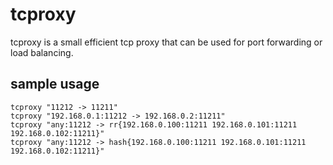 tcproxy
=======
tcproxy is a small efficient tcp proxy that can be used for port forwarding or load balancing.

sample usage
------------
    tcproxy "11212 -> 11211"
    tcproxy "192.168.0.1:11212 -> 192.168.0.2:11211"
    tcproxy "any:11212 -> rr{192.168.0.100:11211 192.168.0.101:11211 192.168.0.102:11211}"
    tcproxy "any:11212 -> hash{192.168.0.100:11211 192.168.0.101:11211 192.168.0.102:11211}"
